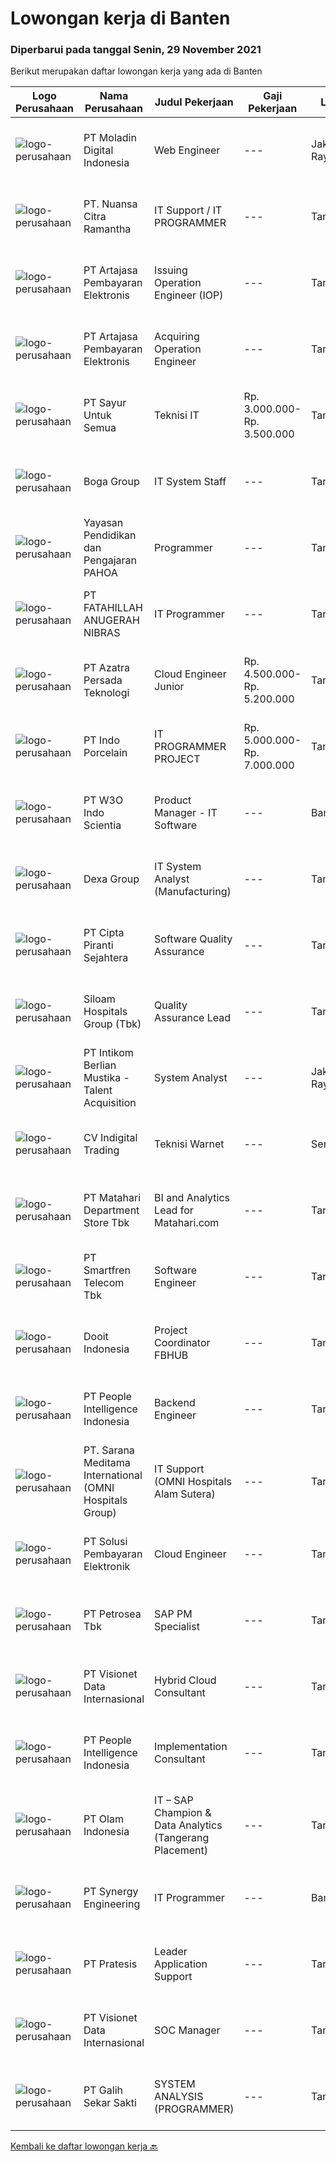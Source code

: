 
  # Lowongan kerja di Banten

  ### Diperbarui pada tanggal Senin, 29 November 2021

  Berikut merupakan daftar lowongan kerja yang ada di Banten

  |Logo Perusahaan | Nama Perusahaan | Judul Pekerjaan | Gaji Pekerjaan | Lokasi | Deskripsi | Tanggal diunggah | Pranala |
  | -------------- | --------------- | --------------- | --------- | --------- | -------------- | ------- | ----------- |
  |![logo-perusahaan](https://image-service-cdn.seek.com.au/2f5d57381ccba0c9825e4d9de4faaf965d821c14/ee4dce1061f3f616224767ad58cb2fc751b8d2dc)|PT Moladin Digital Indonesia|Web Engineer|---|Jakarta Raya|Responsibility: Design and development of scalable, reliable, and testable Web applications Review designs and code to ensure quality and industry...|Minggu, 28 November 2021|https://www.jobstreet.co.id/id/job/web-engineer-3695996?token=0~c2781201-d433-4b1e-aa77-9ff65d2e0196&sectionRank=1&jobId=jobstreet-id-job-3695996|
|![logo-perusahaan](https://image-service-cdn.seek.com.au/a877247070d46db1d65d21596203f928f55e475a/ee4dce1061f3f616224767ad58cb2fc751b8d2dc)|PT. Nuansa Citra Ramantha|IT Support / IT PROGRAMMER|---|Tangerang|IT TECHNICAL SUPPORT/PROGRAMMERNUANSA CITRA RAMANTHA, PTwww.ncr.co.idPT. Nuansa Citra Ramantha adalah perusahaan IT Nasional yang berfokus pada...|Kamis, 25 November 2021|https://www.jobstreet.co.id/id/job/it-support-it-programmer-3681957?token=0~c2781201-d433-4b1e-aa77-9ff65d2e0196&sectionRank=2&jobId=jobstreet-id-job-3681957|
|![logo-perusahaan](https://image-service-cdn.seek.com.au/55aded1287383eeeb6207d2664b4836add413aaf/ee4dce1061f3f616224767ad58cb2fc751b8d2dc)|PT Artajasa Pembayaran Elektronis|Issuing Operation Engineer (IOP)|---|Tangerang|Melaksanakan penyediaan informasi teknis terkait spesifikasi produk, perangkat produksi, migrasi dan sertifikasi produk Pelaksanaan support pasca...|Minggu, 28 November 2021|https://www.jobstreet.co.id/id/job/issuing-operation-engineer-iop-3695127?token=0~c2781201-d433-4b1e-aa77-9ff65d2e0196&sectionRank=3&jobId=jobstreet-id-job-3695127|
|![logo-perusahaan](https://image-service-cdn.seek.com.au/55aded1287383eeeb6207d2664b4836add413aaf/ee4dce1061f3f616224767ad58cb2fc751b8d2dc)|PT Artajasa Pembayaran Elektronis|Acquiring Operation Engineer|---|Tangerang|Melaksanakan penyediaan informasi teknis terkait spesifikasi produk, perangkat produksi, migrasi dan sertifikasi produk Pelaksanaan support pasca...|Minggu, 28 November 2021|https://www.jobstreet.co.id/id/job/acquiring-operation-engineer-3695130?token=0~c2781201-d433-4b1e-aa77-9ff65d2e0196&sectionRank=4&jobId=jobstreet-id-job-3695130|
|![logo-perusahaan](https://image-service-cdn.seek.com.au/3a36cee411b97c1e63eadd3c496e1e5db121e954/ee4dce1061f3f616224767ad58cb2fc751b8d2dc)|PT Sayur Untuk Semua|Teknisi IT|Rp. 3.000.000-Rp. 3.500.000|Tangerang|Deskripsi Kerja antara lain sebagai berikut, Melakukan maintanance All Equipment IT (Hardware &amp; Software) Bertugas untuk Instalansi Equipment Baru...|Jumat, 26 November 2021|https://www.jobstreet.co.id/id/job/teknisi-it-3703108?token=0~c2781201-d433-4b1e-aa77-9ff65d2e0196&sectionRank=5&jobId=jobstreet-id-job-3703108|
|![logo-perusahaan](https://image-service-cdn.seek.com.au/814eed81e799a808488d3efd6c004a2a005d77e1/ee4dce1061f3f616224767ad58cb2fc751b8d2dc)|Boga Group|IT System Staff|---|Tangerang|Memelihara dan memonitor akses, menu, promotion dll yang berkaitan dengan POS System. Membantu operational outlet mengenai kendala Software dan...|Kamis, 25 November 2021|https://www.jobstreet.co.id/id/job/it-system-staff-3701807?token=0~c2781201-d433-4b1e-aa77-9ff65d2e0196&sectionRank=6&jobId=jobstreet-id-job-3701807|
|![logo-perusahaan](https://image-service-cdn.seek.com.au/505247c6f4867ee58ce25732ade777ad8ff366ad/ee4dce1061f3f616224767ad58cb2fc751b8d2dc)|Yayasan Pendidikan dan Pengajaran PAHOA|Programmer|---|Tangerang|Tugas dan Tanggung Jawab: Membuat aplikasi baru berbasis web menggunakan bahasa pemrogaman berbasis Reactjs dan Laravel.  Persyaratan dan Kualifikasi:...|Senin, 29 November 2021|https://www.jobstreet.co.id/id/job/programmer-3703732?token=0~c2781201-d433-4b1e-aa77-9ff65d2e0196&sectionRank=7&jobId=jobstreet-id-job-3703732|
|![logo-perusahaan](https://image-service-cdn.seek.com.au/ae94e3b41632c59bb558255047fa50596172df4b/ee4dce1061f3f616224767ad58cb2fc751b8d2dc)|PT FATAHILLAH ANUGERAH NIBRAS|IT Programmer|---|Tangerang|Requirement: Possessed at least Bachelor Degree of Information Technology Have at least 2 years experience as Programmer Have experience in developing...|Sabtu, 27 November 2021|https://www.jobstreet.co.id/id/job/it-programmer-3693687?token=0~c2781201-d433-4b1e-aa77-9ff65d2e0196&sectionRank=8&jobId=jobstreet-id-job-3693687|
|![logo-perusahaan](https://image-service-cdn.seek.com.au/161441ce770e81bd0e7df83b120eb07d8a5fbf69/ee4dce1061f3f616224767ad58cb2fc751b8d2dc)|PT Azatra Persada Teknologi|Cloud Engineer Junior|Rp. 4.500.000-Rp. 5.200.000|Tangerang|Deskripsi pekerjaan:1. Melakukan Onsite Technical Support untuk Cloud AWS &amp; On Premise 2. Melakukan Remote Support 24x7 terhadap issue...|Minggu, 28 November 2021|https://www.jobstreet.co.id/id/job/cloud-engineer-junior-3695854?token=0~c2781201-d433-4b1e-aa77-9ff65d2e0196&sectionRank=9&jobId=jobstreet-id-job-3695854|
|![logo-perusahaan](https://image-service-cdn.seek.com.au/d028c09dc90aa664d79a914e1d81ca9bc0f2ab02/ee4dce1061f3f616224767ad58cb2fc751b8d2dc)|PT Indo Porcelain|IT PROGRAMMER PROJECT|Rp. 5.000.000-Rp. 7.000.000|Tangerang|Kualifikasi Minimal pendidikan S1 Informatika/Teknik Komputer/Management Informatika Maksimal usia 35 tahun Minimal pengalaman 1 tahun di Departemen...|Jumat, 26 November 2021|https://www.jobstreet.co.id/id/job/it-programmer-project-3693017?token=0~c2781201-d433-4b1e-aa77-9ff65d2e0196&sectionRank=10&jobId=jobstreet-id-job-3693017|
|![logo-perusahaan](https://image-service-cdn.seek.com.au/84c7203596a92c21a00cf65c63f0e6534ef13a9b/ee4dce1061f3f616224767ad58cb2fc751b8d2dc)|PT W3O Indo Scientia|Product Manager - IT Software|---|Banten|Responsibilities Owner one/multiple product Be the subject matter expert in the area assigned Define product vision and strategy Work together with a...|Jumat, 26 November 2021|https://www.jobstreet.co.id/id/job/product-manager-it-software-3693170?token=0~c2781201-d433-4b1e-aa77-9ff65d2e0196&sectionRank=11&jobId=jobstreet-id-job-3693170|
|![logo-perusahaan](https://image-service-cdn.seek.com.au/20eb5457edc7fd869c083282c179a130802d98a0/ee4dce1061f3f616224767ad58cb2fc751b8d2dc)|Dexa Group|IT System Analyst (Manufacturing)|---|Tangerang|Responsibilities: Assist in interpreting business documents and develop use cases for development team Analyze and translate business needs into...|Kamis, 25 November 2021|https://www.jobstreet.co.id/id/job/it-system-analyst-manufacturing-3701802?token=0~c2781201-d433-4b1e-aa77-9ff65d2e0196&sectionRank=12&jobId=jobstreet-id-job-3701802|
|![logo-perusahaan](https://image-service-cdn.seek.com.au/60741e7a3abc8db47bedbe47f56ef4bd736728c4/ee4dce1061f3f616224767ad58cb2fc751b8d2dc)|PT Cipta Piranti Sejahtera|Software Quality Assurance|---|Tangerang|Qualifiqation : Candidate must possess at least Diploma, Bachelor's Degree, Master's Degree/Post Graduate Degree in Computer Science/Information...|Minggu, 28 November 2021|https://www.jobstreet.co.id/id/job/software-quality-assurance-3703553?token=0~c2781201-d433-4b1e-aa77-9ff65d2e0196&sectionRank=13&jobId=jobstreet-id-job-3703553|
|![logo-perusahaan](https://image-service-cdn.seek.com.au/431745bcf5bb8f03b3acaed4042a9004c71690d6/ee4dce1061f3f616224767ad58cb2fc751b8d2dc)|Siloam Hospitals Group (Tbk)|Quality Assurance Lead|---|Tangerang|Job Description: In-charge of building testcases for given products Deep dive into product requirements and able to translate them into test cases and...|Sabtu, 27 November 2021|https://www.jobstreet.co.id/id/job/quality-assurance-lead-3694599?token=0~c2781201-d433-4b1e-aa77-9ff65d2e0196&sectionRank=14&jobId=jobstreet-id-job-3694599|
|![logo-perusahaan](https://image-service-cdn.seek.com.au/a5ed087c91d94dac0c755515ba2459975f37a3de/ee4dce1061f3f616224767ad58cb2fc751b8d2dc)|PT Intikom Berlian Mustika - Talent Acquisition|System Analyst|---|Jakarta Raya|Job Description: Leading the whole team to make sure all process are on schedule Conduct business and user requirement analysis. Gain / maintain an...|Jumat, 26 November 2021|https://www.jobstreet.co.id/id/job/system-analyst-3693138?token=0~c2781201-d433-4b1e-aa77-9ff65d2e0196&sectionRank=15&jobId=jobstreet-id-job-3693138|
|![logo-perusahaan](https://image-service-cdn.seek.com.au/360cf365ac099fecdadb8cddea7b3459f41f9bda/ee4dce1061f3f616224767ad58cb2fc751b8d2dc)|CV Indigital Trading|Teknisi Warnet|---|Serang|Responsibilities: Bertanggung jawab untuk kelancaran operasional warnet. Bertanggung jawab untuk networking/jaringan warnet. Bertanggung jawab atas...|Jumat, 26 November 2021|https://www.jobstreet.co.id/id/job/teknisi-warnet-3702899?token=0~c2781201-d433-4b1e-aa77-9ff65d2e0196&sectionRank=16&jobId=jobstreet-id-job-3702899|
|![logo-perusahaan](https://image-service-cdn.seek.com.au/62966460fa0b64bdd86b12be44ac76eff6d5c882/ee4dce1061f3f616224767ad58cb2fc751b8d2dc)|PT Matahari Department Store Tbk|BI and Analytics Lead for Matahari.com|---|Tangerang|Responsibilities• Setup the analytics arm within the digital business• Lead a small team of 1-2 resources in the first year and scale up as the...|Minggu, 28 November 2021|https://www.jobstreet.co.id/id/job/bi-and-analytics-lead-for-matahari-com-3696177?token=0~c2781201-d433-4b1e-aa77-9ff65d2e0196&sectionRank=17&jobId=jobstreet-id-job-3696177|
|![logo-perusahaan](https://image-service-cdn.seek.com.au/e33a62a047a936b13377186fb2f8be447b852b49/ee4dce1061f3f616224767ad58cb2fc751b8d2dc)|PT Smartfren Telecom Tbk|Software Engineer|---|Tangerang|Job Description: Understand business requirements and user expectations Coding development of the project Project deployment Manage agreed timeline to...|Sabtu, 27 November 2021|https://www.jobstreet.co.id/id/job/software-engineer-3688747?token=0~c2781201-d433-4b1e-aa77-9ff65d2e0196&sectionRank=18&jobId=jobstreet-id-job-3688747|
|![logo-perusahaan](https://image-service-cdn.seek.com.au/ccbb4273251b29d6e874effb154c2f99de29bfa0/ee4dce1061f3f616224767ad58cb2fc751b8d2dc)|Dooit Indonesia|Project Coordinator FBHUB|---|Tangerang|Job DescriptionWe are currently recruiting a talented professional Technical Project Coordinator to join our team. If you love being part of a winning...|Sabtu, 27 November 2021|https://www.jobstreet.co.id/id/job/project-coordinator-fbhub-3688397?token=0~c2781201-d433-4b1e-aa77-9ff65d2e0196&sectionRank=19&jobId=jobstreet-id-job-3688397|
|![logo-perusahaan](https://image-service-cdn.seek.com.au/68775c75fe0a61f23a6a7fc12f2c2795dd12ebf9/ee4dce1061f3f616224767ad58cb2fc751b8d2dc)|PT People Intelligence Indonesia|Backend Engineer|---|Tangerang|Candidate must possess at least Bachelor's Degree in Computer Science/Information Technology or equivalent. Required language(s): Bahasa Indonesia,...|Jumat, 26 November 2021|https://www.jobstreet.co.id/id/job/backend-engineer-3693012?token=0~c2781201-d433-4b1e-aa77-9ff65d2e0196&sectionRank=20&jobId=jobstreet-id-job-3693012|
|![logo-perusahaan](https://image-service-cdn.seek.com.au/ba01f097e0c520c953cf9f5aadfe408828c338b1/ee4dce1061f3f616224767ad58cb2fc751b8d2dc)|PT. Sarana Meditama International (OMNI Hospitals Group)|IT Support (OMNI Hospitals Alam Sutera)|---|Tangerang|Uraian Tugas:1. Menerima, memprioritaskan dan menyelesaikan permintaan bantuan IT2. Membeli hardware IT, software dan hal-hal yang berhubungan dengan...|Senin, 22 November 2021|https://www.jobstreet.co.id/id/job/it-support-omni-hospitals-alam-sutera-3697905?token=0~c2781201-d433-4b1e-aa77-9ff65d2e0196&sectionRank=21&jobId=jobstreet-id-job-3697905|
|![logo-perusahaan](https://image-service-cdn.seek.com.au/0401c56e928487d2f29123172ea6acb5d2a335c6/ee4dce1061f3f616224767ad58cb2fc751b8d2dc)|PT Solusi Pembayaran Elektronik|Cloud Engineer|---|Tangerang|Hi SPEcialpeople!SPE Solution sedang membuka peluang bagi kalian yang tertarik dengan Fintech Industry untuk bergabung menjadi bagian dari tim IT...|Sabtu, 27 November 2021|https://www.jobstreet.co.id/id/job/cloud-engineer-3694780?token=0~c2781201-d433-4b1e-aa77-9ff65d2e0196&sectionRank=22&jobId=jobstreet-id-job-3694780|
|![logo-perusahaan](https://image-service-cdn.seek.com.au/0e6e22aa6336720fabfaefebd1a7c0553ce66a2c/ee4dce1061f3f616224767ad58cb2fc751b8d2dc)|PT Petrosea Tbk|SAP PM Specialist|---|Tangerang|Responsible in monitor, control, and maintaining data and information in CMMS and Asset Management; portal keeping update and accurate, optimizing...|Jumat, 26 November 2021|https://www.jobstreet.co.id/id/job/sap-pm-specialist-3702502?token=0~c2781201-d433-4b1e-aa77-9ff65d2e0196&sectionRank=23&jobId=jobstreet-id-job-3702502|
|![logo-perusahaan](https://image-service-cdn.seek.com.au/7f00c3c4cf081180aeede06da509ec826da9430b/ee4dce1061f3f616224767ad58cb2fc751b8d2dc)|PT Visionet Data Internasional|Hybrid Cloud Consultant|---|Tangerang|Deskripsi pekerjaan: Mengelola pengembangan product Cloud untuk memastikan terciptanya perkembangan pangsa pasar perusahaan secara menyeluruh...|Jumat, 26 November 2021|https://www.jobstreet.co.id/id/job/hybrid-cloud-consultant-3687467?token=0~c2781201-d433-4b1e-aa77-9ff65d2e0196&sectionRank=24&jobId=jobstreet-id-job-3687467|
|![logo-perusahaan](https://image-service-cdn.seek.com.au/68775c75fe0a61f23a6a7fc12f2c2795dd12ebf9/ee4dce1061f3f616224767ad58cb2fc751b8d2dc)|PT People Intelligence Indonesia|Implementation Consultant|---|Tangerang|Requirement: Candidate must possess at least Bachelor's Degree in Computer Science/Information Technology or equivalent Required language(s): English,...|Jumat, 26 November 2021|https://www.jobstreet.co.id/id/job/implementation-consultant-3692970?token=0~c2781201-d433-4b1e-aa77-9ff65d2e0196&sectionRank=25&jobId=jobstreet-id-job-3692970|
|![logo-perusahaan](https://image-service-cdn.seek.com.au/7668f8ba6f215857c6b491a199a2476689c52d6a/ee4dce1061f3f616224767ad58cb2fc751b8d2dc)|PT Olam Indonesia|IT – SAP Champion & Data Analytics (Tangerang Placement)|---|Tangerang|Job Qualifications : Bachelor's Degree, preferably in Information Technology/Information System/Computer Science Minimum 3 years supporting corporate...|Kamis, 25 November 2021|https://www.jobstreet.co.id/id/job/it-sap-champion-data-analytics-tangerang-placement-3690858?token=0~c2781201-d433-4b1e-aa77-9ff65d2e0196&sectionRank=26&jobId=jobstreet-id-job-3690858|
|![logo-perusahaan](https://image-service-cdn.seek.com.au/4b7d72b5a886227b06ccc748060904ce71bc4cb8/ee4dce1061f3f616224767ad58cb2fc751b8d2dc)|PT Synergy Engineering|IT Programmer|---|Banten|Requirements: 3+ years experience of web-app development using .Net, PHP Laravel, Postgresql Agile, humble, trustworthy, and a team player Rapid...|Rabu, 24 November 2021|https://www.jobstreet.co.id/id/job/it-programmer-3683928?token=0~c2781201-d433-4b1e-aa77-9ff65d2e0196&sectionRank=27&jobId=jobstreet-id-job-3683928|
|![logo-perusahaan](https://image-service-cdn.seek.com.au/421c856f23940be4838215824b159b7a59690cd5/ee4dce1061f3f616224767ad58cb2fc751b8d2dc)|PT Pratesis|Leader Application Support|---|Tangerang|ObjectiveManage the performance of the Product Support Team and ensure that Service Level Agreements are achieved as set by the business. Ensure the...|Kamis, 25 November 2021|https://www.jobstreet.co.id/id/job/leader-application-support-3692029?token=0~c2781201-d433-4b1e-aa77-9ff65d2e0196&sectionRank=28&jobId=jobstreet-id-job-3692029|
|![logo-perusahaan](https://image-service-cdn.seek.com.au/7f00c3c4cf081180aeede06da509ec826da9430b/ee4dce1061f3f616224767ad58cb2fc751b8d2dc)|PT Visionet Data Internasional|SOC Manager|---|Tangerang|Roles &amp; Responsibility: Lead and manage Security Operations Center Primarily responsible for security event monitoring, management and response...|Jumat, 26 November 2021|https://www.jobstreet.co.id/id/job/soc-manager-3687475?token=0~c2781201-d433-4b1e-aa77-9ff65d2e0196&sectionRank=29&jobId=jobstreet-id-job-3687475|
|![logo-perusahaan](https://image-service-cdn.seek.com.au/fca2de65d69d1fdd1ffd673d075eb7eac1ba075d/ee4dce1061f3f616224767ad58cb2fc751b8d2dc)|PT Galih Sekar Sakti|SYSTEM ANALYSIS (PROGRAMMER)|---|Tangerang|Persyaratan:1.        Pendidikan S1 Komputer Akuntansi2.        Usia Maksimal 30 Tahun3.        Berpengalaman &amp; Menguasai System Akuntansi &amp;...|Kamis, 25 November 2021|https://www.jobstreet.co.id/id/job/system-analysis-programmer-3691467?token=0~c2781201-d433-4b1e-aa77-9ff65d2e0196&sectionRank=30&jobId=jobstreet-id-job-3691467|


  [Kembali ke daftar lowongan kerja 🔙](../README.md#daftar-lowongan-kerja)
  